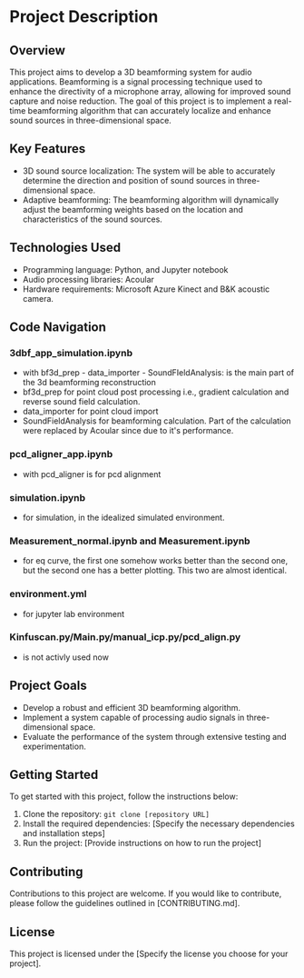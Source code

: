 # Project Description

## Overview
This project aims to develop a 3D beamforming system for audio applications. Beamforming is a signal processing technique used to enhance the directivity of a microphone array, allowing for improved sound capture and noise reduction. The goal of this project is to implement a real-time beamforming algorithm that can accurately localize and enhance sound sources in three-dimensional space.

## Key Features
- 3D sound source localization: The system will be able to accurately determine the direction and position of sound sources in three-dimensional space.
- Adaptive beamforming: The beamforming algorithm will dynamically adjust the beamforming weights based on the location and characteristics of the sound sources.

## Technologies Used
- Programming language: Python, and Jupyter notebook
- Audio processing libraries: Acoular
- Hardware requirements: Microsoft Azure Kinect and B&K acoustic camera.

## Code Navigation
### 3dbf_app_simulation.ipynb
- with bf3d_prep - data_importer - SoundFIeldAnalysis: is the main part of the 3d beamforming reconstruction
- bf3d_prep for point cloud post processing i.e., gradient calculation and reverse sound field calculation.
- data_importer for point cloud import
- SoundFieldAnalysis for beamforming calculation. Part of the calculation were replaced by Acoular since due to it's performance.
### pcd_aligner_app.ipynb
- with pcd_aligner is for pcd alignment
### simulation.ipynb
- for simulation, in the idealized simulated environment.
### Measurement_normal.ipynb and Measurement.ipynb
- for eq curve, the first one somehow works better than the second one, but the second one has a better plotting. This two are almost identical.
### environment.yml
- for jupyter lab environment
### Kinfuscan.py/Main.py/manual_icp.py/pcd_align.py
- is not activly used now

## Project Goals
- Develop a robust and efficient 3D beamforming algorithm.
- Implement a system capable of processing audio signals in three-dimensional space.
- Evaluate the performance of the system through extensive testing and experimentation.

## Getting Started
To get started with this project, follow the instructions below:

1. Clone the repository: `git clone [repository URL]`
2. Install the required dependencies: [Specify the necessary dependencies and installation steps]
3. Run the project: [Provide instructions on how to run the project]

## Contributing
Contributions to this project are welcome. If you would like to contribute, please follow the guidelines outlined in [CONTRIBUTING.md].

## License
This project is licensed under the [Specify the license you choose for your project].
